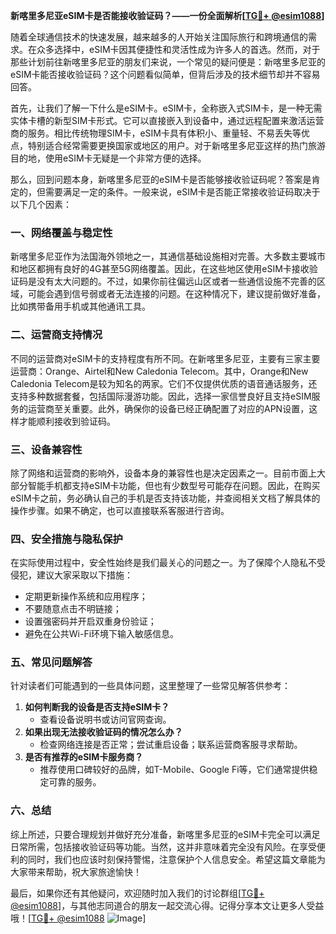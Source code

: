 **新喀里多尼亚eSIM卡是否能接收验证码？——一份全面解析[[TG💪+ @esim1088](https://t.me/s/esim1088)]**

随着全球通信技术的快速发展，越来越多的人开始关注国际旅行和跨境通信的需求。在众多选择中，eSIM卡因其便捷性和灵活性成为许多人的首选。然而，对于那些计划前往新喀里多尼亚的朋友们来说，一个常见的疑问便是：新喀里多尼亚的eSIM卡能否接收验证码？这个问题看似简单，但背后涉及的技术细节却并不容易回答。

首先，让我们了解一下什么是eSIM卡。eSIM卡，全称嵌入式SIM卡，是一种无需实体卡槽的新型SIM卡形式。它可以直接嵌入到设备中，通过远程配置来激活运营商的服务。相比传统物理SIM卡，eSIM卡具有体积小、重量轻、不易丢失等优点，特别适合经常需要更换国家或地区的用户。对于新喀里多尼亚这样的热门旅游目的地，使用eSIM卡无疑是一个非常方便的选择。

那么，回到问题本身，新喀里多尼亚的eSIM卡是否能够接收验证码呢？答案是肯定的，但需要满足一定的条件。一般来说，eSIM卡是否能正常接收验证码取决于以下几个因素：

### 一、网络覆盖与稳定性

新喀里多尼亚作为法国海外领地之一，其通信基础设施相对完善。大多数主要城市和地区都拥有良好的4G甚至5G网络覆盖。因此，在这些地区使用eSIM卡接收验证码是没有太大问题的。不过，如果你前往偏远山区或者一些通信设施不完善的区域，可能会遇到信号弱或者无法连接的问题。在这种情况下，建议提前做好准备，比如携带备用手机或其他通讯工具。

### 二、运营商支持情况

不同的运营商对eSIM卡的支持程度有所不同。在新喀里多尼亚，主要有三家主要运营商：Orange、Airtel和New Caledonia Telecom。其中，Orange和New Caledonia Telecom是较为知名的两家。它们不仅提供优质的语音通话服务，还支持多种数据套餐，包括国际漫游功能。因此，选择一家信誉良好且支持eSIM服务的运营商至关重要。此外，确保你的设备已经正确配置了对应的APN设置，这样才能顺利接收到验证码。

### 三、设备兼容性

除了网络和运营商的影响外，设备本身的兼容性也是决定因素之一。目前市面上大部分智能手机都支持eSIM卡功能，但也有少数型号可能存在问题。因此，在购买eSIM卡之前，务必确认自己的手机是否支持该功能，并查阅相关文档了解具体的操作步骤。如果不确定，也可以直接联系客服进行咨询。

### 四、安全措施与隐私保护

在实际使用过程中，安全性始终是我们最关心的问题之一。为了保障个人隐私不受侵犯，建议大家采取以下措施：
- 定期更新操作系统和应用程序；
- 不要随意点击不明链接；
- 设置强密码并开启双重身份验证；
- 避免在公共Wi-Fi环境下输入敏感信息。

### 五、常见问题解答

针对读者们可能遇到的一些具体问题，这里整理了一些常见解答供参考：
1. **如何判断我的设备是否支持eSIM卡？**
   - 查看设备说明书或访问官网查询。
2. **如果出现无法接收验证码的情况怎么办？**
   - 检查网络连接是否正常；尝试重启设备；联系运营商客服寻求帮助。
3. **是否有推荐的eSIM卡服务商？**
   - 推荐使用口碑较好的品牌，如T-Mobile、Google Fi等，它们通常提供稳定可靠的服务。

### 六、总结

综上所述，只要合理规划并做好充分准备，新喀里多尼亚的eSIM卡完全可以满足日常所需，包括接收验证码等功能。当然，这并非意味着完全没有风险。在享受便利的同时，我们也应该时刻保持警惕，注意保护个人信息安全。希望这篇文章能为大家带来帮助，祝大家旅途愉快！

最后，如果你还有其他疑问，欢迎随时加入我们的讨论群组[[TG💪+ @esim1088](https://t.me/s/esim1088)]，与其他志同道合的朋友一起交流心得。记得分享本文让更多人受益哦！[[TG💪+ @esim1088](https://t.me/s/esim1088) ![Image](https://i.postimg.cc/4NQfJmqS/Snipaste-2025-05-13-00-14-12.png)]